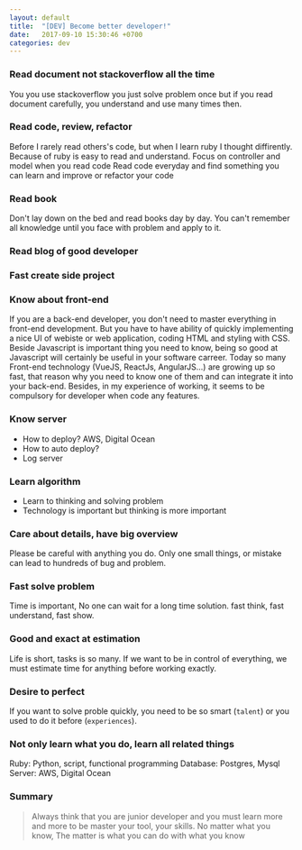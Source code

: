 ```yaml
---
layout: default
title:  "[DEV] Become better developer!"
date:   2017-09-10 15:30:46 +0700
categories: dev
---
```


### Read document not stackoverflow all the time
You you use stackoverflow you just solve problem once but if you read document carefully, you understand and use many times then.

### Read code, review, refactor
Before I rarely read others's code, but when I learn ruby I thought diffirently. Because of ruby is easy to read and understand.
Focus on controller and model when you read code
Read code everyday and find something you can learn and improve or refactor your code

### Read book
Don't lay down on the bed and read books day by day. You can't remember all knowledge until you face with problem and apply to it.

### Read blog of good developer

### Fast create side project

### Know about front-end
If you are a back-end developer, you don't need to master everything in front-end development. But you have to have ability of quickly implementing a nice UI of webiste or web application, coding HTML and styling with CSS. Beside Javascript is important thing you need to know, being so good at Javascript will certainly be useful in your software carreer. Today so many Front-end technology (VueJS, ReactJs, AngularJS...) are growing up so fast, that reason why you need to know one of them and can integrate it into your back-end. Besides, in my experience of working, it seems to be compulsory for developer when code any features.

### Know server
- How to deploy? AWS, Digital Ocean
- How to auto deploy?
- Log server

### Learn algorithm
- Learn to thinking and solving problem
- Technology is important but thinking is more important

### Care about details, have big overview
Please be careful with anything you do. Only one small things, or mistake can lead to hundreds of bug and problem.

### Fast solve problem
Time is important, No one can wait for a long time solution. fast think, fast understand, fast show.

### Good and exact at estimation
Life is short, tasks is so many. If we want to be in control of everything, we must estimate time for anything before working exactly.

### Desire to perfect
If you want to solve proble quickly, you need to be so smart (`talent`) or you used to do it before (`experiences`).

### Not only learn what you do, learn all related things
Ruby: Python, script, functional programming
Database: Postgres, Mysql
Server: AWS, Digital Ocean

### Summary
> Always think that you are junior developer and you must learn more and more to be master your tool, your skills.
> No matter what you know, The matter is what you can do with what you know

